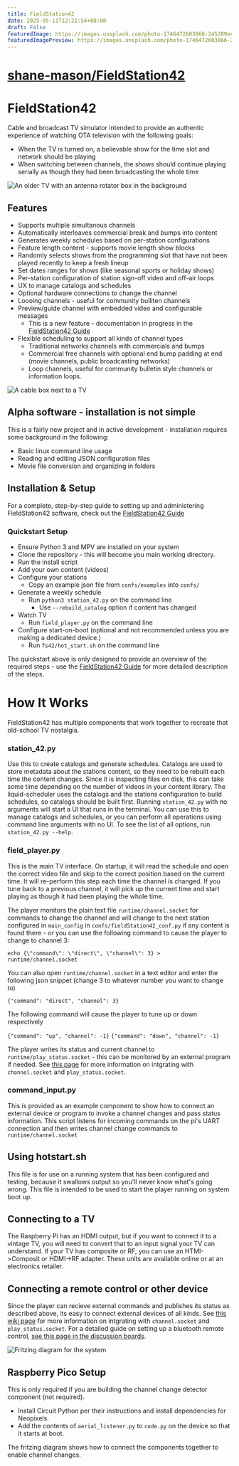 ```yaml
---
title: FieldStation42
date: 2025-05-11T12:21:54+08:00
draft: False
featuredImage: https://images.unsplash.com/photo-1746472603866-245289ecda5c?ixid=M3w0NjAwMjJ8MHwxfHJhbmRvbXx8fHx8fHx8fDE3NDY5MzcyNjV8&ixlib=rb-4.1.0
featuredImagePreview: https://images.unsplash.com/photo-1746472603866-245289ecda5c?ixid=M3w0NjAwMjJ8MHwxfHJhbmRvbXx8fHx8fHx8fDE3NDY5MzcyNjV8&ixlib=rb-4.1.0
---
```


# [shane-mason/FieldStation42](https://github.com/shane-mason/FieldStation42)

# FieldStation42
Cable and broadcast TV simulator intended to provide an authentic experience of watching OTA television with the following goals:

* When the TV is turned on, a believable show for the time slot and network should be playing
* When switching between channels, the shows should continue playing serially as though they had been broadcasting the whole time


![An older TV with an antenna rotator box in the background](docs/retro-tv.png?raw=true)

## Features
* Supports multiple simultanous channels
* Automatically interleaves commercial break and bumps into content
* Generates weekly schedules based on per-station configurations
* Feature length content - supports movie length show blocks
* Randomly selects shows from the programming slot that have not been played recently to keep a fresh lineup
* Set dates ranges for shows (like seasonal sports or holiday shows)
* Per-station configuration of station sign-off video and off-air loops
* UX to manage catalogs and schedules
* Optional hardware connections to change the channel
* Loooing channels - useful for community bulliten channels
* Preview/guide channel with embedded video and configurable messages
    * This is a new feature - documentation in progress in the [FieldStation42 Guide](https://github.com/shane-mason/FieldStation42/wiki)
* Flexible scheduling to support all kinds of channel types
    * Traditional networks channels with commercials and bumps
    * Commercial free channels with optional end bump padding at end (movie channels, public broadcasting networks)
    * Loop channels, useful for community bulletin style channels or information loops.

![A cable box next to a TV](docs/cable_cover_3.png?raw=true)

## Alpha software - installation is not simple
This is a fairly new project and in active development - installation requires some background in the following:

* Basic linux command line usage
* Reading and editing JSON configuration files
* Movie file conversion and organizing in folders

## Installation & Setup

For a complete, step-by-step guide to setting up and administering FieldStation42 software, check out the [FieldStation42 Guide](https://github.com/shane-mason/FieldStation42/wiki)

### Quickstart Setup

* Ensure Python 3 and MPV are installed on your system
* Clone the repository - this will become you main working directory.
* Run the install script
* Add your own content (videos)
* Configure your stations
    * Copy an example json file from `confs/examples` into `confs/`
* Generate a weekly schedule
    * Run `python3 station_42.py` on the command line
        * Use `--rebuild_catalog` option if content has changed
* Watch TV
    * Run `field_player.py` on the command line
* Configure start-on-boot (optional and not recommended unless you are making a dedicated device.)
    * Run `fs42/hot_start.sh` on the command line

The quickstart above is only designed to provide an overview of the required steps - use the [FieldStation42 Guide](https://github.com/shane-mason/FieldStation42/wiki) for more detailed description of the steps.

# How It Works
FieldStation42 has multiple components that work together to recreate that old-school TV nostalgia.

### station_42.py
Use this to create catalogs and generate schedules. Catalogs are used to store metadata about the stations content, so they need to be rebuilt each time the content changes. Since it is inspecting files on disk, this can take some time depending on the number of videos in your content library. The liquid-scheduler uses the catalogs and the stations configuration to build schedules, so catalogs should be built first. Running `station_42.py` with no arguments will start a UI that runs in the terminal. You can use this to manage catalogs and schedules, or you can perform all operations using command line arguments with no UI. To see the list of all options, run `station_42.py --help`. 

### field_player.py
This is the main TV interface. On startup, it will read the schedule and open the correct video file and skip to the correct position based on the current time. It will re-perform this step each time the channel is changed. If you tune back to a previous channel, it will pick up the current time and start playing as though it had been playing the whole time.

The player monitors the plain text file `runtime/channel.socket` for commands to change the channel and will change to the next station configured in `main_config` in `confs/fieldStation42_conf.py` if any content is found there - or you can use the following command to cause the player to change to channel 3:

`echo {\"command\": \"direct\", \"channel\": 3} > runtime/channel.socket`

You can also open `runtime/channel.socket` in a text editor and enter the following json snippet (change 3 to whatever number you want to change to)

`{"command": "direct", "channel": 3}`

The following command will cause the player to tune up or down respectively

`{"command": "up", "channel": -1}`
`{"command": "down", "channel": -1}`

The player writes its status and current channel to `runtime/play_status.socket` - this can be monitored by an external program if needed. See [this page](https://github.com/shane-mason/FieldStation42/wiki/Changing-Channel-From-Script) for more information on intgrating with `channel.socket` and `play_status.socket`.

### command_input.py
This is provided as an example component to show how to connect an external device or program to invoke a channel changes and pass status information. This script listens for incoming commands on the pi's UART connection and then writes channel change commands to `runtime/channel.socket` 

## Using hotstart.sh
This file is for use on a running system that has been configured and testing, because it swallows output so you'll never know what's going wrong. This file is intended to be used to start the player running on system boot up.

## Connecting to a TV
The Raspberry Pi has an HDMI output, but if you want to connect it to a vintage TV, you will need to convert that to an input signal your TV can understand. If your TV has composite or RF, you can use an HTMI->Composit or HDMI->RF adapter. These units are available online or at an electronics retailer.

## Connecting a remote control or other device
Since the player can recieve external commands and publishes its status as described above, its easy to connect external devices of all kinds. See [this wiki page](https://github.com/shane-mason/FieldStation42/wiki/Changing-Channel-From-Script) for more information on intgrating with `channel.socket` and `play_status.socket`. For a detailed guide on setting up a bluetooth remote control, [see this page in the discussion boards](https://github.com/shane-mason/FieldStation42/discussions/47).


![Fritzing diagram for the system](docs/retro-tv-setup_bb.png?raw=true "Fritzing Diagram")

## Raspberry Pico Setup

This is only required if you are building the channel change detector component (not required).

* Install Circuit Python per their instructions and install dependencies for Neopixels.
* Add the contents of `aerial_listener.py` to `code.py` on the device so that it starts at boot.

The fritzing diagram shows how to connect the components together to enable channel changes.


